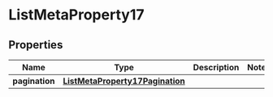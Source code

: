 

# ListMetaProperty17


## Properties

| Name | Type | Description | Notes |
|------------ | ------------- | ------------- | -------------|
|**pagination** | [**ListMetaProperty17Pagination**](ListMetaProperty17Pagination.md) |  |  |



